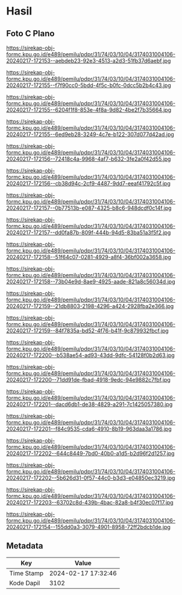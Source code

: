 # Hasil

## Foto C Plano

https://sirekap-obj-formc.kpu.go.id/e489/pemilu/pdpr/31/74/03/10/04/3174031004106-20240217-172153--aebdeb23-92e3-4513-a2d3-51fb37d6aebf.jpg

https://sirekap-obj-formc.kpu.go.id/e489/pemilu/pdpr/31/74/03/10/04/3174031004106-20240217-172155--f7f90cc0-5bdd-4f5c-b0fc-0dcc5b2b4c43.jpg

https://sirekap-obj-formc.kpu.go.id/e489/pemilu/pdpr/31/74/03/10/04/3174031004106-20240217-172155--6204f1f8-853e-4f8a-9d82-4be2f7b35664.jpg

https://sirekap-obj-formc.kpu.go.id/e489/pemilu/pdpr/31/74/03/10/04/3174031004106-20240217-172155--6ed9eb28-3249-4c7e-b122-307d077d42ad.jpg

https://sirekap-obj-formc.kpu.go.id/e489/pemilu/pdpr/31/74/03/10/04/3174031004106-20240217-172156--72418c4a-9968-4af7-b632-3fe2a0f42d55.jpg

https://sirekap-obj-formc.kpu.go.id/e489/pemilu/pdpr/31/74/03/10/04/3174031004106-20240217-172156--cb38d94c-2cf9-4487-9dd7-eeaf41792c5f.jpg

https://sirekap-obj-formc.kpu.go.id/e489/pemilu/pdpr/31/74/03/10/04/3174031004106-20240217-172157--0b77513b-e087-4325-b8c6-948dcdf0c14f.jpg

https://sirekap-obj-formc.kpu.go.id/e489/pemilu/pdpr/31/74/03/10/04/3174031004106-20240217-172157--dd0fa87b-809f-444b-94d5-83ba51a3f5f2.jpg

https://sirekap-obj-formc.kpu.go.id/e489/pemilu/pdpr/31/74/03/10/04/3174031004106-20240217-172158--51f64c07-0281-4929-a8f4-36bf002a3658.jpg

https://sirekap-obj-formc.kpu.go.id/e489/pemilu/pdpr/31/74/03/10/04/3174031004106-20240217-172158--73b04e9d-8ae9-4925-aade-821a8c56034d.jpg

https://sirekap-obj-formc.kpu.go.id/e489/pemilu/pdpr/31/74/03/10/04/3174031004106-20240217-172159--21db8803-2198-4296-a424-2928fba2e366.jpg

https://sirekap-obj-formc.kpu.go.id/e489/pemilu/pdpr/31/74/03/10/04/3174031004106-20240217-172159--84f7835a-bd52-4f76-b41f-9c879932fbcf.jpg

https://sirekap-obj-formc.kpu.go.id/e489/pemilu/pdpr/31/74/03/10/04/3174031004106-20240217-172200--b538ae54-ad93-43dd-9dfc-54128f0b2d63.jpg

https://sirekap-obj-formc.kpu.go.id/e489/pemilu/pdpr/31/74/03/10/04/3174031004106-20240217-172200--71dd91de-fbad-4918-9edc-94e9882c7fbf.jpg

https://sirekap-obj-formc.kpu.go.id/e489/pemilu/pdpr/31/74/03/10/04/3174031004106-20240217-172201--dacd6db1-de38-4829-a291-7c1425057380.jpg

https://sirekap-obj-formc.kpu.go.id/e489/pemilu/pdpr/31/74/03/10/04/3174031004106-20240217-172201--f84c9535-cda6-4910-8b19-963daa3a1786.jpg

https://sirekap-obj-formc.kpu.go.id/e489/pemilu/pdpr/31/74/03/10/04/3174031004106-20240217-172202--644c8449-7bd0-40b0-a1d5-b2d96f2d1257.jpg

https://sirekap-obj-formc.kpu.go.id/e489/pemilu/pdpr/31/74/03/10/04/3174031004106-20240217-172202--5b626d31-0f57-44c0-b3d3-e04850ec3219.jpg

https://sirekap-obj-formc.kpu.go.id/e489/pemilu/pdpr/31/74/03/10/04/3174031004106-20240217-172203--63702c8d-439b-4bac-82a8-b4f30ec07f17.jpg

https://sirekap-obj-formc.kpu.go.id/e489/pemilu/pdpr/31/74/03/10/04/3174031004106-20240217-172154--155dd0a3-3079-4901-8958-72ff2bdcb1de.jpg


## Metadata

| Key        | Value               |
| ---------- | ------------------- |
| Time Stamp | 2024-02-17 17:32:46 |
| Kode Dapil | 3102                |



